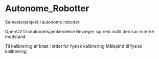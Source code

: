 # Autonome_Robotter
 Semesterprojekt i autonome robotter

OpenCV til skakbrætsgenkendelse
Bevæger sig ned indtil den kan mærke modstand

Til kalibrering af bræt i stdet for fysisk kalibrering
Målepind til fysisk kalibrering 
